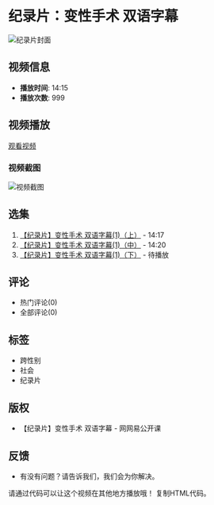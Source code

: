 # 纪录片：变性手术 双语字幕

![纪录片封面](http://dingyue.ws.126.net/2022/0828/dfa4d98cj00rhb3yl001dd000b400b4p.jpg)

## 视频信息
- **播放时间**: 14:15
- **播放次数**: 999

## 视频播放
[观看视频](https://ugc.open.163.com)

### 视频截图
![视频截图](https://open-image.ws.126.net/open-h5uploadfile/head-logo-190916.png)

## 选集
1. [【纪录片】变性手术 双语字幕(1)（上）](https://ugc.open.163.com/newview/movie/free?pid=OIALHOPP0&mid=JIALHOPPL) - 14:17
2. [【纪录片】变性手术 双语字幕(1)（中）](https://ugc.open.163.com/newview/movie/free?pid=OIALHOPP0&mid=FIALHOPTT) - 14:20
3. [【纪录片】变性手术 双语字幕(1)（下）](https://ugc.open.163.com/newview/movie/free?pid=OIALHOPP0&mid=GIALHOQ40) - 待播放

## 评论
- 热门评论(0)
- 全部评论(0)

## 标签
- 跨性别
- 社会
- 纪录片

## 版权
- 【纪录片】变性手术 双语字幕 - 网网易公开课

## 反馈
- 有没有问题？请告诉我们，我们会为你解决。 

请通过代码可以让这个视频在其他地方播放哦！ 复制HTML代码。